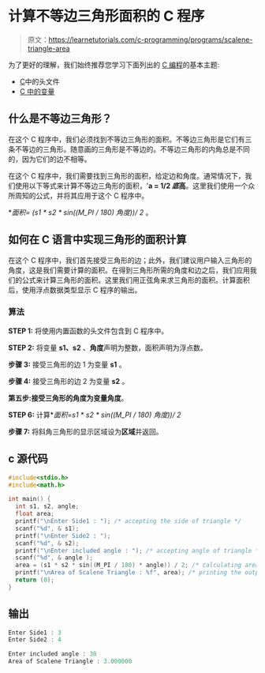 # 计算不等边三角形面积的 C 程序

> 原文：<https://learnetutorials.com/c-programming/programs/scalene-triangle-area>

为了更好的理解，我们始终推荐您学习下面列出的 [C 编程](../ "C programming")的基本主题:

*   [C](../../c-programming/header-files)中的头文件
*   [C 中的变量](../../c-programming/variables)

## 什么是不等边三角形？

在这个 C 程序中，我们必须找到不等边三角形的面积。不等边三角形是它们有三条不等边的三角形。随意画的三角形是不等边的。不等边三角形的内角总是不同的，因为它们的边不相等。

在这个 C 程序中，我们需要找到三角形的面积，给定边和角度。通常情况下，我们使用以下等式来计算不等边三角形的面积，'**a = 1/2 *底*高**。这里我们使用一个众所周知的公式，并将其应用于这个 C 程序中。

**面积= (s1 * s2 * sin((M_PI / 180) *角度))/ 2** 。

## 如何在 C 语言中实现三角形的面积计算

在这个 C 程序中，我们首先接受三角形的边；此外，我们建议用户输入三角形的角度，这是我们需要计算的面积。在得到三角形所需的角度和边之后，我们应用我们的公式来计算三角形的面积。这里我们用正弦角来求三角形的面积。计算面积后，使用浮点数据类型显示 C 程序的输出。

### 算法

**STEP 1:** 将使用内置函数的头文件包含到 C 程序中。

**STEP 2:** 将变量 **s1、s2** 、**角度**声明为整数，面积声明为浮点数。

**步骤 3:** 接受三角形的边 1 为变量 **s1** 。

**步骤 4:** 接受三角形的边 2 为变量 **s2** 。

**第五步:**接受三角形的角度为变量**角度**。

**STEP 6:** 计算**面积=s1 * s2 * sin((M_PI / 180) *角度))/ 2**

**步骤 7:** 将斜角三角形的显示区域设为**区域**并返回。

## c 源代码

```c
#include<stdio.h>
#include<math.h>

int main() {
  int s1, s2, angle;
  float area;
  printf("\nEnter Side1 : "); /* accepting the side of triangle */
  scanf("%d", & s1);
  printf("\nEnter Side2 : ");
  scanf("%d", & s2);
  printf("\nEnter included angle : "); /* accepting angle of triangle */
  scanf("%d", & angle );
  area = (s1 * s2 * sin((M_PI / 180) * angle)) / 2; /* calculating area using formula */
  printf("\nArea of Scalene Triangle : %f", area); /* printing the output */
  return (0);
}

```

## 输出

```c
Enter Side1 : 3
Enter Side2 : 4

Enter included angle : 30
Area of Scalene Triangle : 3.000000
```